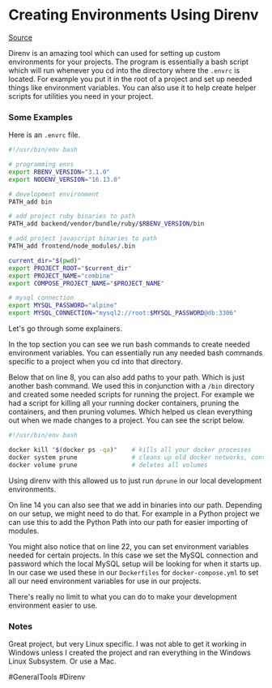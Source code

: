 # Creating Environments Using Direnv

[Source](https://direnv.net/)

Direnv is an amazing tool which can used for setting up custom environments for your projects. The program is essentially a bash script which will run whenever you cd into the directory where the `.envrc` is located. For example you put it in the root of a project and set up needed things like environment variables. You can also use it to help create helper scripts for utilities you need in your project.

### Some Examples

Here is an `.envrc` file.

```bash {.line-numbers}
#!/usr/bin/env bash

# programming envs
export RBENV_VERSION="3.1.0"
export NODENV_VERSION="16.13.0"

# development environment
PATH_add bin

# add project ruby binaries to path
PATH_add backend/vendor/bundle/ruby/$RBENV_VERSION/bin

# add project javascript binaries to path
PATH_add frontend/node_modules/.bin

current_dir="$(pwd)"
export PROJECT_ROOT="$current_dir"
export PROJECT_NAME="combine"
export COMPOSE_PROJECT_NAME="$PROJECT_NAME"

# mysql connection
export MYSQL_PASSWORD="alpine"
export MYSQL_CONNECTION="mysql2://root:$MYSQL_PASSWORD@db:3306"
```

Let's go through some explainers.

In the top section you can see we run bash commands to create needed environment variables. You can essentially run any needed bash commands specific to a project when you cd into that directory.

Below that on line 8, you can also add paths to your path. Which is just another bash command. We used this in conjunction with a `/bin` directory and created some needed scripts for running the project. For example we had a script for killing all your running docker containers, pruning the containers, and then pruning volumes. Which helped us clean everything out when we made changes to a project. You can see the script below.

```bash
#!/usr/bin/env bash

docker kill "$(docker ps -qa)"    # kills all your docker processes
docker system prune               # cleans up old docker networks, containers, caches
docker volume prune               # deletes all volumes
```

Using direnv with this allowed us to just run `dprune` in our local development environments. 

On line 14 you can also see that we add in binaries into our path. Depending on our setup, we might need to do that. For example in a Python project we can use this to add the Python Path into our path for easier importing of modules. 

You might also notice that on line 22, you can set environment variables needed for certain projects. In this case we set the MySQL connection and password which the local MySQL setup will be looking for when it starts up. In our case we used these in our `Dockerfiles` for `docker-compose.yml` to set all our need environment variables for use in our projects.

There's really no limit to what you can do to make your development environment easier to use. 

### Notes

Great project, but very Linux specific. I was not able to get it working in Windows unless I created the project and ran everything in the Windows Linux Subsystem. Or use a Mac.

#GeneralTools 
	#Direnv